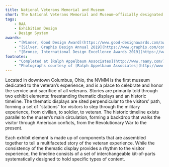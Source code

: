 ```yaml
---
title: National Veterans Memorial and Museum
short: The National Veterans Memorial and Museum—officially designated by the federal government as a national museum—honors veterans past and present who have served the nation and recognizes those who have answered the call of duty throughout America’s history.
tags: 
    - RAA
    - Exhibition Design
    - Design System
awards:
    - "[Winner, Good Design Award](https://www.good-designawards.com/award-details.html?award=35434)"
    - "[Silver, Graphis Design Annual 2019](https://www.graphis.com/competition/design-annual-2019/info/)"
    - "[Bronze, International Design Excellence Awards 2019](https://www.idsa.org/awards/idea/environments/national-veterans-memorial-and-museum)"
footnotes:
    - "Completed at [Ralph Appelbaum Associates](http://www.raany.com/)."
    - "Photographs courtesy of [Ralph Appelbaum Associates](http://www.raany.com/)."
---
```


Located in downtown Columbus, Ohio, the NVMM is the first museum dedicated to the veteran’s experience, and is a place to celebrate and honor the service and sacrifice of all veterans. Stories are primarily told through two exhibit elements: freestanding thematic displays and an historic timeline. The thematic displays are sited perpendicular to the visitors’ path, forming a set of “stations” for visitors to step through the military experience, from civilian, to soldier, to veteran. The historic timeline exists parallel to the musem’s main circulation, forming a backdrop that walks the visitor through American conficts, from the Revolutionary War to the present.

Each exhibit element is made up of components that are assembled together to tell a multifaceted story of the veteran experience. While the consistency of the thematic display provides a rhythm to the visitor experience, the timeline consists of a set of interchangeable kit-of-parts systematically designed to hold specific types of content.

